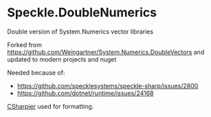 # Speckle.DoubleNumerics

Double version of System.Numerics vector libraries

Forked from https://github.com/Weingartner/System.Numerics.DoubleVectors and updated to modern projects and nuget

Needed because of:
- https://github.com/specklesystems/speckle-sharp/issues/2800
- https://github.com/dotnet/runtime/issues/24168

[CSharpier](https://csharpier.com/) used for formatting.

